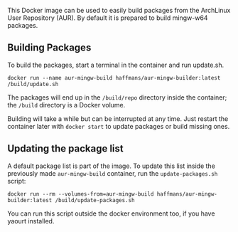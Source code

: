 This Docker image can be used to easily build packages from the ArchLinux User Repository (AUR). By
default it is prepared to build mingw-w64 packages.

## Building Packages

To build the packages, start a terminal in the container and run update.sh.

    docker run --name aur-mingw-build haffmans/aur-mingw-builder:latest /build/update.sh

The packages will end up in the `/build/repo` directory inside the container; the `/build` directory
is a Docker volume.

Building will take a while but can be interrupted at any time. Just restart the container later
with `docker start` to update packages or build missing ones.

## Updating the package list

A default package list is part of the image. To update this list inside the previously made
`aur-mingw-build` container, run the `update-packages.sh` script:

    docker run --rm --volumes-from=aur-mingw-build haffmans/aur-mingw-builder:latest /build/update-packages.sh

You can run this script outside the docker environment too, if you have yaourt installed.
